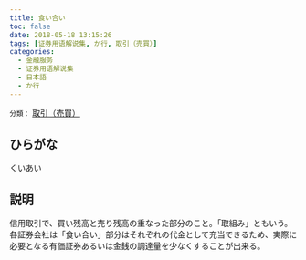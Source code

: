 ```yaml
---
title: 食い合い
toc: false
date: 2018-05-18 13:15:26
tags: [证券用语解说集, か行, 取引（売買）]
categories:
  - 金融服务
  - 证券用语解说集
  - 日本語
  - か行
---
```


`分類：` [取引（売買）](/tags/取引（売買）/)

## ひらがな

くいあい

## 説明

信用取引で、買い残高と売り残高の重なった部分のこと。「取組み」ともいう。各証券会社は「食い合い」部分はそれぞれの代金として充当できるため、実際に必要となる有価証券あるいは金銭の調達量を少なくすることが出来る。
